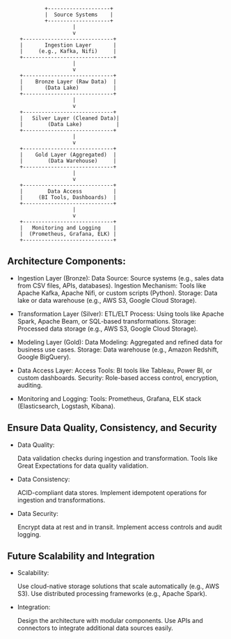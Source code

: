                 +--------------------+
                |  Source Systems    |
                +--------------------+
                         |
                         v
        +-----------------------------+
        |       Ingestion Layer       |
        |     (e.g., Kafka, Nifi)     |
        +-----------------------------+
                         |
                         v
        +-----------------------------+
        |    Bronze Layer (Raw Data)  |
        |       (Data Lake)           |
        +-----------------------------+
                         |
                         v
        +-----------------------------+
        |   Silver Layer (Cleaned Data)|
        |        (Data Lake)           |
        +-----------------------------+
                         |
                         v
        +-----------------------------+
        |    Gold Layer (Aggregated)  |
        |        (Data Warehouse)     |
        +-----------------------------+
                         |
                         v
        +-----------------------------+
        |        Data Access          |
        |     (BI Tools, Dashboards)  |
        +-----------------------------+
                         |
                         v
        +-----------------------------+
        |   Monitoring and Logging    |
        |  (Prometheus, Grafana, ELK) |
        +-----------------------------+

## Architecture Components:

- Ingestion Layer (Bronze):
    Data Source: Source systems (e.g., sales data from CSV files, APIs, databases).
    Ingestion Mechanism: Tools like Apache Kafka, Apache Nifi, or custom scripts (Python).
    Storage: Data lake or data warehouse (e.g., AWS S3, Google Cloud Storage).


- Transformation Layer (Silver):
    ETL/ELT Process: Using tools like Apache Spark, Apache Beam, or SQL-based transformations.
    Storage: Processed data storage (e.g., AWS S3, Google Cloud Storage).


- Modeling Layer (Gold):
    Data Modeling: Aggregated and refined data for business use cases.
    Storage: Data warehouse (e.g., Amazon Redshift, Google BigQuery).


- Data Access Layer:
    Access Tools: BI tools like Tableau, Power BI, or custom dashboards.
    Security: Role-based access control, encryption, auditing.


- Monitoring and Logging:
    Tools: Prometheus, Grafana, ELK stack (Elasticsearch, Logstash, Kibana).

## Ensure Data Quality, Consistency, and Security

- Data Quality:

    Data validation checks during ingestion and transformation.
    Tools like Great Expectations for data quality validation.


- Data Consistency:

    ACID-compliant data stores.
    Implement idempotent operations for ingestion and transformations.


- Data Security:

    Encrypt data at rest and in transit.
    Implement access controls and audit logging.


## Future Scalability and Integration

- Scalability:

    Use cloud-native storage solutions that scale automatically (e.g., AWS S3).
    Use distributed processing frameworks (e.g., Apache Spark).


- Integration:

    Design the architecture with modular components.
    Use APIs and connectors to integrate additional data sources easily.
